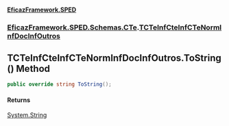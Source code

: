 #### [EficazFramework.SPED](EficazFrameworkSPED.md 'EficazFramework SPED')
### [EficazFramework.SPED.Schemas.CTe](EficazFramework.SPED.Schemas.CTe.md 'EficazFramework.SPED.Schemas.CTe').[TCTeInfCteInfCTeNormInfDocInfOutros](EficazFramework.SPED.Schemas.CTe/TCTeInfCteInfCTeNormInfDocInfOutros.md 'EficazFramework.SPED.Schemas.CTe.TCTeInfCteInfCTeNormInfDocInfOutros')

## TCTeInfCteInfCTeNormInfDocInfOutros.ToString() Method

```csharp
public override string ToString();
```

#### Returns
[System.String](https://docs.microsoft.com/en-us/dotnet/api/System.String 'System.String')